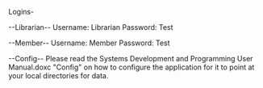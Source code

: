 
Logins- 

--Librarian--
Username: Librarian
Password: Test

--Member--
Username: Member
Password: Test

--Config--
Please read the Systems Development and Programming User Manual.doxc "Config" on how to configure the application
for it to point at your local directories for data.